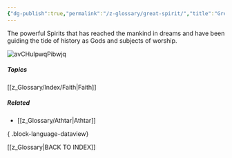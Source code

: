 ```yaml
---
{"dg-publish":true,"permalink":"/z-glossary/great-spirit/","title":"Great Spirits","hide":true,"dgShowInlineTitle":true,"noteIcon":""}
---
```


The powerful Spirits that has reached the mankind in dreams and have been guiding the tide of history as Gods and subjects of worship.

![avCHuIpwqPibwjq](https://i.imgur.com/9Tvu7qx.jpeg)

##### Topics
[[z_Glossary/Index/Faith\|Faith]]

##### Related
- [[z_Glossary/Athtar\|Athtar]]

{ .block-language-dataview}

[[z_Glossary\|BACK TO INDEX]]
